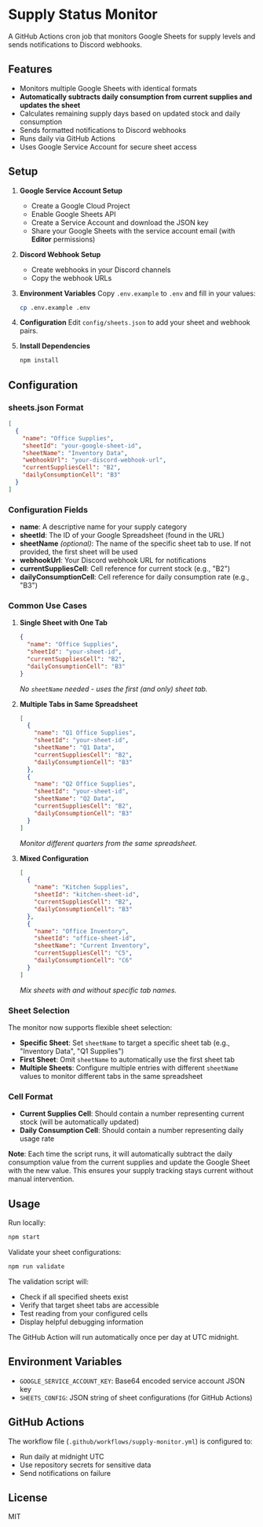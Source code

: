 # Supply Status Monitor

A GitHub Actions cron job that monitors Google Sheets for supply levels and sends notifications to Discord webhooks.

## Features

- Monitors multiple Google Sheets with identical formats
- **Automatically subtracts daily consumption from current supplies and updates the sheet**
- Calculates remaining supply days based on updated stock and daily consumption
- Sends formatted notifications to Discord webhooks
- Runs daily via GitHub Actions
- Uses Google Service Account for secure sheet access

## Setup

1. **Google Service Account Setup**

   - Create a Google Cloud Project
   - Enable Google Sheets API
   - Create a Service Account and download the JSON key
   - Share your Google Sheets with the service account email (with **Editor** permissions)

2. **Discord Webhook Setup**

   - Create webhooks in your Discord channels
   - Copy the webhook URLs

3. **Environment Variables**
   Copy `.env.example` to `.env` and fill in your values:

   ```bash
   cp .env.example .env
   ```

4. **Configuration**
   Edit `config/sheets.json` to add your sheet and webhook pairs.

5. **Install Dependencies**
   ```bash
   npm install
   ```

## Configuration

### sheets.json Format

```json
[
  {
    "name": "Office Supplies",
    "sheetId": "your-google-sheet-id",
    "sheetName": "Inventory Data",
    "webhookUrl": "your-discord-webhook-url",
    "currentSuppliesCell": "B2",
    "dailyConsumptionCell": "B3"
  }
]
```

### Configuration Fields

- **name**: A descriptive name for your supply category
- **sheetId**: The ID of your Google Spreadsheet (found in the URL)
- **sheetName** _(optional)_: The name of the specific sheet tab to use. If not provided, the first sheet will be used
- **webhookUrl**: Your Discord webhook URL for notifications
- **currentSuppliesCell**: Cell reference for current stock (e.g., "B2")
- **dailyConsumptionCell**: Cell reference for daily consumption rate (e.g., "B3")

### Common Use Cases

1. **Single Sheet with One Tab**

   ```json
   {
     "name": "Office Supplies",
     "sheetId": "your-sheet-id",
     "currentSuppliesCell": "B2",
     "dailyConsumptionCell": "B3"
   }
   ```

   _No `sheetName` needed - uses the first (and only) sheet tab._

2. **Multiple Tabs in Same Spreadsheet**

   ```json
   [
     {
       "name": "Q1 Office Supplies",
       "sheetId": "your-sheet-id",
       "sheetName": "Q1 Data",
       "currentSuppliesCell": "B2",
       "dailyConsumptionCell": "B3"
     },
     {
       "name": "Q2 Office Supplies",
       "sheetId": "your-sheet-id",
       "sheetName": "Q2 Data",
       "currentSuppliesCell": "B2",
       "dailyConsumptionCell": "B3"
     }
   ]
   ```

   _Monitor different quarters from the same spreadsheet._

3. **Mixed Configuration**
   ```json
   [
     {
       "name": "Kitchen Supplies",
       "sheetId": "kitchen-sheet-id",
       "currentSuppliesCell": "B2",
       "dailyConsumptionCell": "B3"
     },
     {
       "name": "Office Inventory",
       "sheetId": "office-sheet-id",
       "sheetName": "Current Inventory",
       "currentSuppliesCell": "C5",
       "dailyConsumptionCell": "C6"
     }
   ]
   ```
   _Mix sheets with and without specific tab names._

### Sheet Selection

The monitor now supports flexible sheet selection:

- **Specific Sheet**: Set `sheetName` to target a specific sheet tab (e.g., "Inventory Data", "Q1 Supplies")
- **First Sheet**: Omit `sheetName` to automatically use the first sheet tab
- **Multiple Sheets**: Configure multiple entries with different `sheetName` values to monitor different tabs in the same spreadsheet

### Cell Format

- **Current Supplies Cell**: Should contain a number representing current stock (will be automatically updated)
- **Daily Consumption Cell**: Should contain a number representing daily usage rate

**Note**: Each time the script runs, it will automatically subtract the daily consumption value from the current supplies and update the Google Sheet with the new value. This ensures your supply tracking stays current without manual intervention.

## Usage

Run locally:

```bash
npm start
```

Validate your sheet configurations:

```bash
npm run validate
```

The validation script will:

- Check if all specified sheets exist
- Verify that target sheet tabs are accessible
- Test reading from your configured cells
- Display helpful debugging information

The GitHub Action will run automatically once per day at UTC midnight.

## Environment Variables

- `GOOGLE_SERVICE_ACCOUNT_KEY`: Base64 encoded service account JSON key
- `SHEETS_CONFIG`: JSON string of sheet configurations (for GitHub Actions)

## GitHub Actions

The workflow file (`.github/workflows/supply-monitor.yml`) is configured to:

- Run daily at midnight UTC
- Use repository secrets for sensitive data
- Send notifications on failure

## License

MIT
